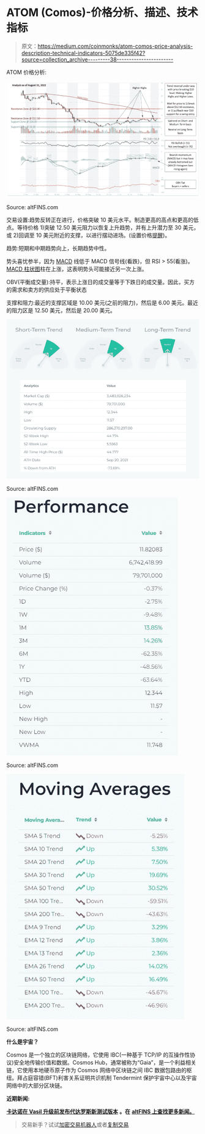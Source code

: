 # ATOM (Comos)-价格分析、描述、技术指标

> 原文：<https://medium.com/coinmonks/atom-comos-price-analysis-description-technical-indicators-5075de335f42?source=collection_archive---------38----------------------->

ATOM 价格分析:

![](img/496dc058ab0bf4b656d4045153f7d7d4.png)

Source: altFINS.com

交易设置:趋势反转正在进行，价格突破 10 美元水平。制造更高的高点和更高的低点。等待价格 1)突破 12.50 美元阻力以恢复上升趋势，并有上升潜力至 30 美元，或 2)回调至 10 美元附近的支撑，以进行摆动进场。(设置价格[提醒](https://altfins.com/knowledge-base/create-alert-for-cryptocurrencies/))。

趋势:短期和中期趋势向上，长期趋势中性。

势头喜忧参半，因为 [MACD](https://altfins.com/knowledge-base/macd-line-and-macd-signal-line/) 线低于 MACD 信号线(看跌)，但 RSI > 55(看涨)。 [MACD 柱状图](https://altfins.com/knowledge-base/macd-line-and-macd-signal-line/)柱在上涨，这表明势头可能接近另一次上涨。

OBV(平衡成交量):持平，表示上涨日的成交量等于下跌日的成交量。因此，买方的需求和卖方的供应处于平衡状态

支撑和阻力:最近的支撑区域是 10.00 美元(之前的阻力)，然后是 6.00 美元。最近的阻力区是 12.50 美元，然后是 20.00 美元。

![](img/2c678e56df4a53d56431c54a8db5d03e.png)

Source: altFINS.com

![](img/159eb64679b65eb89e3cf9bfdd2268ac.png)

Source: altFINS.com

![](img/fbb1e77963b8b0955f878359e8256ff2.png)

Source: altFINS.com

**什么是宇宙？**

Cosmos 是一个独立的区块链网络，它使用 IBC(一种基于 TCP/IP 的互操作性协议)安全地传输价值和数据。Cosmos Hub，通常被称为“Gaia”，是一个利益相关链，它使用本地硬币原子作为 Cosmos 网络中区块链之间 IBC 数据包路由的枢纽。拜占庭容错(BFT)利害关系证明共识机制 Tendermint 保护宇宙中心以及宇宙网络中的大部分区块链。

**近期新闻:**

[**卡达诺在 Vasil 升级前发布代达罗斯新测试版本**](https://u.today/cardano-releases-new-test-versions-of-daedalus-ahead-of-vasil-upgrade) **。在** [**altFINS 上查找更多新闻。**](https://platform.altfins.com/news)

> 交易新手？试试[加密交易机器人](/coinmonks/crypto-trading-bot-c2ffce8acb2a)或者[复制交易](/coinmonks/top-10-crypto-copy-trading-platforms-for-beginners-d0c37c7d698c)